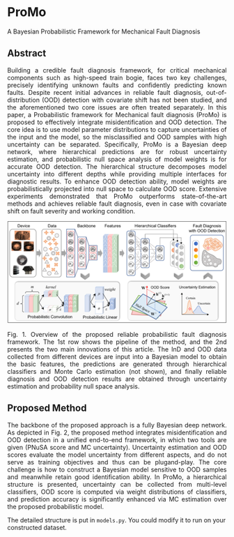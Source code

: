 # ProMo
A Bayesian Probabilistic Framework for Mechanical Fault Diagnosis

## Abstract
<p align="justify">
Building a credible fault diagnosis framework, for critical mechanical components such as high-speed train bogie, faces two key challenges, precisely identifying unknown faults and confidently predicting known faults. Despite recent initial advances in reliable fault diagnosis, out-of-distribution (OOD) detection with covariate shift has not been studied, and the aforementioned two core issues are often treated separately. In this paper, a Probabilistic framework for Mechanical fault diagnosis (ProMo) is proposed to effectively integrate misidentification and OOD detection. The core idea is to use model parameter distributions to capture uncertainties of the input and the model, so the misclassified and OOD samples with high uncertainty can be separated. Specifically, ProMo is a Bayesian deep network, where hierarchical predictions are for robust uncertainty estimation, and probabilistic null space analysis of model weights is for accurate OOD detection. The hierarchical structure decomposes model uncertainty into different depths while providing multiple interfaces for diagnostic results. To enhance OOD detection ability, model weights are probabilistically projected into null space to calculate OOD score. Extensive experiments demonstrated that ProMo outperforms state-of-the-art methods and achieves reliable fault diagnosis, even in case with covariate shift on fault severity and working condition. 
</p>

<div align=center>
<img src="figs/framework_illustration_v2.png" width="800">
</div>
<p align="justify">
Fig. 1. Overview of the proposed reliable probabilistic fault diagnosis framework. The 1st row shows the pipeline of the method, and the 2nd presents the two main innovations of this article. The InD and OOD data collected from different devices are input into a Bayesian model to obtain the basic features, the predictions are generated through hierarchical classifiers and Monte Carlo estimation (not shown), and finally reliable diagnosis and OOD detection results are obtained through uncertainty estimation and probability null space analysis.
</p>

## Proposed Method
<p align="justify">
The backbone of the proposed approach is a fully Bayesian deep network. As depicted in Fig. 2, the proposed method integrates misidentification and OOD detection in a unified end-to-end framework, in which two tools are given (PNuSA score and MC uncertainty). Uncertainty estimation and OOD scores evaluate the model uncertainty from different aspects, and do not serve as training objectives and thus can be plugand-play. The core challenge is how to construct a Bayesian model sensitive to OOD samples and meanwhile retain good identification ability. In ProMo, a hierarchical structure is presented, uncertainty can be collected from multi-level classifiers, OOD score is computed via weight distributions of classifiers, and prediction accuracy is significantly enhanced via MC estimation over the proposed probabilistic model.
</p>

The detailed structure is put in ``models.py``. You could modify it to run on your constructed dataset.

